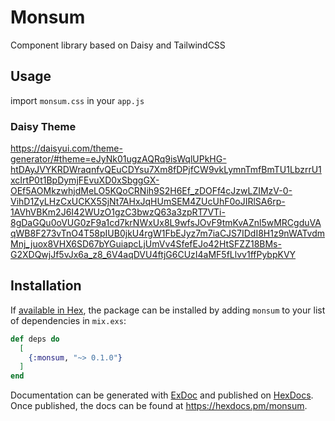 # Monsum

Component library based on Daisy and TailwindCSS

## Usage

import `monsum.css` in your `app.js`

### Daisy Theme

https://daisyui.com/theme-generator/#theme=eJyNk01ugzAQRq9isWqlUPkHG-htDAyJVYKRDWraqnfvQEuCDYsu7Xm8fDPjfCW9vkLymnTmfBmTU1LbzrrU1xcIrtP0t1BpDymjFEvuXD0xSbggGX-OEf5AOMkzwhjdMeLO5KQoCRNih9S2H6Ef_zDOFf4cJzwLZIMzV-0-VihD1ZyLHzCxUCKX5SjNt7AHxJqHUmSEM4ZUcUhF0oJIRlSA6rp-1AVhVBKm2J6I42WUzO1gzC3bwzQ63a3zpRT7VTi-8gDaGQu0oVUG0zF9a1cd7krNWxUx8L9wfsJOvF9tmKvAZnl5wMRCgduVAqWB8F273vTnO4T58pIUB0jkU4rgW1FbEJyz7m7iaCJS7IDdI8H1z9nWATvdmMnj_juox8VHX6SD67bYGuiapcLjUmVv4SfefEJo42HtSFZZ18BMs-G2XDQwjJf5vJx6a_z8_6V4aqDVU4ftjG6CUzI4aMF5fLlvv1ffPybpKVY

## Installation

If [available in Hex](https://hex.pm/docs/publish), the package can be installed
by adding `monsum` to your list of dependencies in `mix.exs`:

```elixir
def deps do
  [
    {:monsum, "~> 0.1.0"}
  ]
end
```

Documentation can be generated with [ExDoc](https://github.com/elixir-lang/ex_doc)
and published on [HexDocs](https://hexdocs.pm). Once published, the docs can
be found at <https://hexdocs.pm/monsum>.

